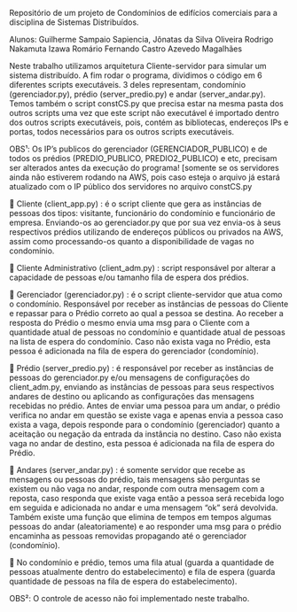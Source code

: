 Repositório de um projeto de Condomínios de edifícios comerciais para a disciplina de Sistemas Distribuídos.

Alunos: 
Guilherme Sampaio Sapiencia,
Jônatas da Silva Oliveira
Rodrigo Nakamuta Izawa
Romário Fernando Castro Azevedo Magalhães

Neste trabalho utilizamos arquitetura Cliente-servidor para simular um sistema distribuído. A fim rodar o programa, dividimos o código em 6 diferentes scripts executáveis. 3 deles representam, condomínio (gerenciador.py), prédio (server_predio.py) e andar (server_andar.py). 
Temos também o script constCS.py que precisa estar na mesma pasta dos outros scripts uma vez que este script não executável é importado dentro dos outros scripts executáveis, pois, contém as bibliotecas, endereços IPs e portas, todos necessários para os outros scripts executáveis.

OBS¹: Os IP’s publicos do gerenciador (GERENCIADOR_PUBLICO) e de todos os prédios (PREDIO_PUBLICO, PREDIO2_PUBLICO) e etc, precisam ser alterados antes da execução do programa! [somente se os servidores ainda não estiverem rodando na AWS, pois caso esteja o arquivo já estará atualizado com o IP público dos servidores no arquivo constCS.py	

 Cliente (client_app.py) : é o script cliente que gera as instâncias de pessoas dos tipos: visitante, funcionário do condomínio e funcionário de empresa. Enviando-os ao gerenciador.py que por sua vez envia-os à seus respectivos prédios utilizando de endereços públicos ou privados na AWS, assim como processando-os quanto a disponibilidade de vagas no condomínio.

 Cliente Administrativo (client_adm.py) : script responsável por alterar a capacidade de pessoas e/ou tamanho fila de espera dos prédios.

 Gerenciador (gerenciador.py) : é o script cliente-servidor que atua como o condomínio. Responsável por receber as instâncias de pessoas do Cliente e repassar para o Prédio correto ao qual a pessoa se destina. Ao receber a resposta do Prédio o mesmo envia uma msg para o Cliente com a quantidade atual de pessoas no condomínio e quantidade atual de pessoas na lista de espera do condomínio. Caso não exista vaga no Prédio, esta pessoa é adicionada na fila de espera do gerenciador (condomínio).

 Prédio (server_predio.py) : é responsável por receber as instâncias de pessoas do gerenciador.py e/ou mensagens de configurações do client_adm.py, enviando as instâncias de pessoas para seus respectivos andares de destino ou aplicando as configurações das mensagens recebidas no prédio. Antes de enviar uma pessoa para um andar, o prédio verifica no andar em questão se existe vaga e apenas envia a pessoa caso exista a vaga, depois responde para o condomínio (gerenciador) quanto a aceitação ou negação da entrada da instância no destino. Caso não exista vaga no andar de destino, esta pessoa é adicionada na fila de espera do Prédio.

 Andares (server_andar.py) : é somente servidor que recebe as mensagens ou pessoas do prédio, tais mensagens são perguntas se existem ou não vaga no andar, responde com outra mensagem com a reposta, caso responda que existe vaga então a pessoa será recebida logo em seguida e adicionada no andar e uma mensagem “ok” será devolvida. Também existe uma função que elimina de tempos em tempos algumas pessoas do andar (aleatoriamente) e ao responder uma msg para o prédio encaminha as pessoas removidas propagando até o gerenciador (condomínio).

 No condomínio e prédio, temos uma fila atual (guarda a quantidade de pessoas atualmente dentro do estabelecimento) e fila de espera (guarda quantidade de pessoas na fila de espera do estabelecimento). 

OBS²: O controle de acesso não foi implementado neste trabalho.

